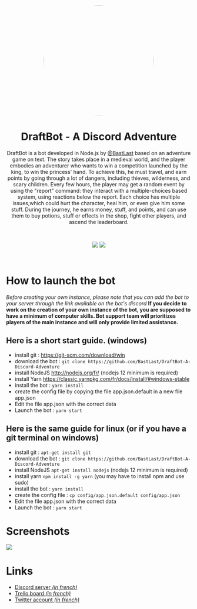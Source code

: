 <center>
<img src="https://cdn.discordapp.com/attachments/456120666874183680/575235193384861716/couronne.png" style="border-radius: 50%; width: 300px">

# **DraftBot - A Discord Adventure**
DraftBot is a bot developed in Node.js by [@BastLast](https://github.com/BastLast) based on an adventure game on text.
The story takes place in a medieval world, and the player embodies an adventurer who wants to win a competition launched by the king, to win the princess' hand. To achieve this, he must travel, and earn points by going through a lot of dangers, including thieves, wilderness, and scary children. Every few hours, the player may get a random event by using the "report" command: they interact with a multiple-choices based system, using reactions below the report. Each choice has multiple issues,which could hurt the character, heal him, or even give him some stuff. During the journey, he earns money, stuff, and points, and can use them to buy potions, stuff or effects in the shop, fight other players, and ascend the leaderboard.

<br>

[![](https://img.shields.io/discord/429765017332613120.svg)](https://discord.gg/AP3Wmzb)
[![](https://img.shields.io/github/stars/BastLast/DraftBot-A-Discord-Adventure.svg?label=Stars&style=social)](https://github.com/BastLast/DraftBot-A-Discord-Adventure)

</center>

<br>

# How to launch the bot

*Before creating your own instance, please note that you can add the bot to your server through the link available on the bot's discord*
**If you decide to work on the creation of your own instance of the bot, you are supposed to have a minimum of computer skills. Bot support team will prioritizes players of the main instance and will only provide limited assistance.**

## Here is a short start guide. (windows)

* install git : https://git-scm.com/download/win
* download the bot : `git clone https://github.com/BastLast/DraftBot-A-Discord-Adventure`
* install NodeJS http://nodejs.org/fr/ (nodejs 12 minimum is required)
* install Yarn https://classic.yarnpkg.com/fr/docs/install/#windows-stable
* install the bot : `yarn install`
* create the config file by copying the file app.json.default in a new file app.json
* Edit the file app.json with the correct data
* Launch the bot : `yarn start`

## Here is the same guide for linux (or if you have a git terminal on windows)

* install git : `apt-get install git`
* download the bot : `git clone https://github.com/BastLast/DraftBot-A-Discord-Adventure`
* install NodeJS `apt-get install nodejs` (nodejs 12 minimum is required)
* install yarn `npm install -g yarn` (you may have to install npm and use sudo)
* install the bot : `yarn install`
* create the config file : `cp config/app.json.default config/app.json`
* Edit the file app.json with the correct data
* Launch the bot : `yarn start`

# Screenshots
![](https://cdn.discordapp.com/attachments/456120666874183680/575235223776788480/tuto.PNG)

# Links
* [Discord server *(in french)*](https://discord.gg/AP3Wmzb)
* [Trello board *(in french)*](https://trello.com/b/ybaKdWsr/suggestions)
* [Twitter account *(in french)*](https://twitter.com/DraftBot_?s=09)
